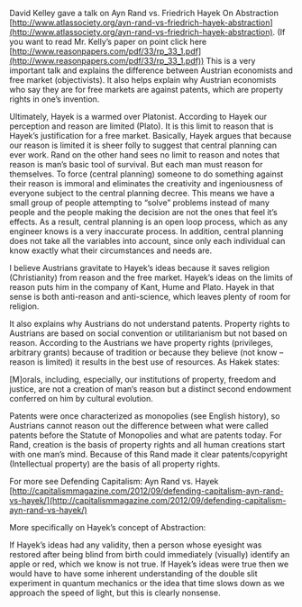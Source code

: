 
David Kelley gave a talk on Ayn Rand vs. Friedrich Hayek On Abstraction [http://www.atlassociety.org/ayn-rand-vs-friedrich-hayek-abstraction](http://www.atlassociety.org/ayn-rand-vs-friedrich-hayek-abstraction). (If you want to read Mr. Kelly’s paper on point click here [http://www.reasonpapers.com/pdf/33/rp_33_1.pdf](http://www.reasonpapers.com/pdf/33/rp_33_1.pdf)) This is a very important talk and explains the difference between Austrian economists and free market (objectivists). It also helps explain why Austrian economists who say they are for free markets are against patents, which are property rights in one’s invention.

  

Ultimately, Hayek is a warmed over Platonist. According to Hayek our perception and reason are limited (Plato). It is this limit to reason that is Hayek’s justification for a free market. Basically, Hayek argues that because our reason is limited it is sheer folly to suggest that central planning can ever work. Rand on the other hand sees no limit to reason and notes that reason is man’s basic tool of survival. But each man must reason for themselves. To force (central planning) someone to do something against their reason is immoral and eliminates the creativity and ingeniousness of everyone subject to the central planning decree. This means we have a small group of people attempting to “solve” problems instead of many people and the people making the decision are not the ones that feel it’s effects. As a result, central planning is an open loop process, which as any engineer knows is a very inaccurate process. In addition, central planning does not take all the variables into account, since only each individual can know exactly what their circumstances and needs are.

  

I believe Austrians gravitate to Hayek’s ideas because it saves religion (Christianity) from reason and the free market. Hayek’s ideas on the limits of reason puts him in the company of Kant, Hume and Plato. Hayek in that sense is both anti-reason and anti-science, which leaves plenty of room for religion.

  

It also explains why Austrians do not understand patents. Property rights to Austrians are based on social convention or utilitarianism but not based on reason. According to the Austrians we have property rights (privileges, arbitrary grants) because of tradition or because they believe (not know – reason is limited) it results in the best use of resources. As Hakek states:

[M]orals, including, especially, our institutions of property, freedom and justice, are not a creation of man‘s reason but a distinct second endowment conferred on him by cultural evolution.

Patents were once characterized as monopolies (see English history), so Austrians cannot reason out the difference between what were called patents before the Statute of Monopolies and what are patents today. For Rand, creation is the basis of property rights and all human creations start with one man’s mind. Because of this Rand made it clear patents/copyright (Intellectual property) are the basis of all property rights.

  

For more see Defending Capitalism: Ayn Rand vs. Hayek [http://capitalismmagazine.com/2012/09/defending-capitalism-ayn-rand-vs-hayek/](http://capitalismmagazine.com/2012/09/defending-capitalism-ayn-rand-vs-hayek/)

  

More specifically on Hayek’s concept of Abstraction:

If Hayek’s ideas had any validity, then a person whose eyesight was restored after being blind from birth could immediately (visually) identify an apple or red, which we know is not true. If Hayek’s ideas were true then we would have to have some inherent understanding of the double slit experiment in quantum mechanics or the idea that time slows down as we approach the speed of light, but this is clearly nonsense.